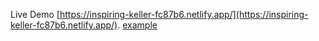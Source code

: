 Live Demo [https://inspiring-keller-fc87b6.netlify.app/](https://inspiring-keller-fc87b6.netlify.app/).
<a href="http://example.com/" target="_blank">example</a>